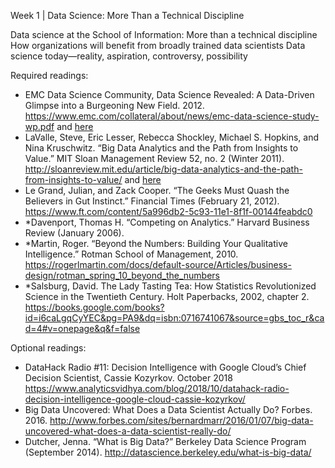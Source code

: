 Week 1 | Data Science: More Than a Technical Discipline

Data science at the School of Information: More than a technical discipline
How organizations will benefit from broadly trained data scientists
Data science today—reality, aspiration, controversy, possibility

Required readings:
* EMC Data Science Community, Data Science Revealed: A Data-Driven Glimpse into a Burgeoning New Field. 2012. https://www.emc.com/collateral/about/news/emc-data-science-study-wp.pdf and [here](./emc-data-science-study-wp.pdf)
* LaValle, Steve, Eric Lesser, Rebecca Shockley, Michael S. Hopkins, and Nina Kruschwitz. “Big Data Analytics and the Path from Insights to Value.” MIT Sloan Management Review 52, no. 2 (Winter 2011).  http://sloanreview.mit.edu/article/big-data-analytics-and-the-path-from-insights-to-value/ and  [here](./Big%20Data%2C%20Analytics%20and%20the%20Path%20From%20Insights%20to%20Value.pdf)
* Le Grand, Julian, and Zack Cooper. “The Geeks Must Quash the Believers in Gut Instinct.” Financial Times (February 21, 2012). https://www.ft.com/content/5a996db2-5c93-11e1-8f1f-00144feabdc0
* *Davenport, Thomas H. “Competing on Analytics.” Harvard Business Review (January 2006). 
* *Martin, Roger. “Beyond the Numbers: Building Your Qualitative Intelligence.” Rotman School of Management, 2010. https://rogerlmartin.com/docs/default-source/Articles/business-design/rotman_spring_10_beyond_the_numbers
* *Salsburg, David. The Lady Tasting Tea: How Statistics Revolutionized Science in the Twentieth Century. Holt Paperbacks, 2002, chapter 2. https://books.google.com/books?id=i6caLgqCyYEC&pg=PA9&dq=isbn:0716741067&source=gbs_toc_r&cad=4#v=onepage&q&f=false

Optional readings:
* DataHack Radio #11: Decision Intelligence with Google Cloud’s Chief Decision Scientist, Cassie Kozyrkov. October 2018 https://www.analyticsvidhya.com/blog/2018/10/datahack-radio-decision-intelligence-google-cloud-cassie-kozyrkov/
* Big Data Uncovered: What Does a Data Scientist Actually Do? Forbes. 2016. http://www.forbes.com/sites/bernardmarr/2016/01/07/big-data-uncovered-what-does-a-data-scientist-really-do/
* Dutcher, Jenna. “What is Big Data?” Berkeley Data Science Program (September 2014). http://datascience.berkeley.edu/what-is-big-data/
